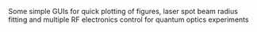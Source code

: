 Some simple GUIs for quick plotting of figures, laser spot beam radius fitting and multiple RF electronics control for quantum optics experiments

